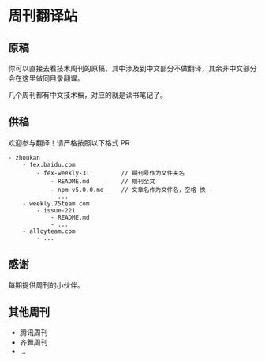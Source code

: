 # 周刊翻译站

## 原稿

你可以直接去看技术周刊的原稿，其中涉及到中文部分不做翻译，其余非中文部分会在这里做同目录翻译。

几个周刊都有中文技术稿，对应的就是读书笔记了。

## 供稿

欢迎参与翻译！请严格按照以下格式 PR

    - zhoukan
        - fex.baidu.com
            - fex-weekly-31         // 期刊号作为文件夹名
                - README.md         // 期刊全文
                - npm-v5.0.0.md     // 文章名作为文件名，空格 换 -
                - ...
        - weekly.75team.com
            - issue-221
                - README.md         
                - ...
        - alloyteam.com
            - ...

## 感谢

每期提供周刊的小伙伴。

## 其他周刊

* 腾讯周刊
* 齐舞周刊
* ...